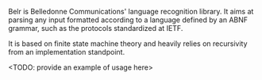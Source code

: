 Belr is Belledonne Communications' language recognition library.
It aims at parsing any input formatted according to a language defined by an ABNF grammar, such as the protocols standardized at IETF.

It is based on finite state machine theory and heavily relies on recursivity from an implementation standpoint.


<TODO: provide an example of usage here>


